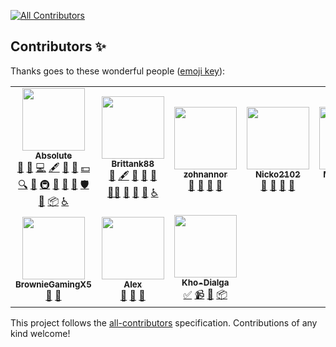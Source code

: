 <!-- ALL-CONTRIBUTORS-BADGE:START - Do not remove or modify this section -->
[![All Contributors](https://img.shields.io/badge/all_contributors-10-orange.svg?style=flat-square)](#contributors-)
<!-- ALL-CONTRIBUTORS-BADGE:END -->

## Contributors ✨

Thanks goes to these wonderful people ([emoji key](https://allcontributors.org/docs/en/emoji-key)):

<!-- ALL-CONTRIBUTORS-LIST:START - Do not remove or modify this section -->
<!-- prettier-ignore-start -->
<!-- markdownlint-disable -->
<table>
  <tr>
    <td align="center"><a href="https://absolllute.com/"><img src="https://avatars.githubusercontent.com/u/20018119?v=4?s=100" width="100px;" alt=""/><br /><sub><b>Absolute</b></sub></a><br /><a href="https://github.com/absolllute/Mega-Hack-Pro-Future/issues?q=author%3AabsoIute" title="Bug reports">🐛</a> <a href="#business-absoIute" title="Business development">💼</a> <a href="https://github.com/absolllute/Mega-Hack-Pro-Future/commits?author=absoIute" title="Code">💻</a> <a href="#content-absoIute" title="Content">🖋</a> <a href="https://github.com/absolllute/Mega-Hack-Pro-Future/commits?author=absoIute" title="Documentation">📖</a> <a href="#design-absoIute" title="Design">🎨</a> <a href="#financial-absoIute" title="Financial">💵</a> <a href="#fundingFinding-absoIute" title="Funding Finding">🔍</a> <a href="#ideas-absoIute" title="Ideas, Planning, & Feedback">🤔</a> <a href="#infra-absoIute" title="Infrastructure (Hosting, Build-Tools, etc)">🚇</a> <a href="#maintenance-absoIute" title="Maintenance">🚧</a> <a href="#projectManagement-absoIute" title="Project Management">📆</a> <a href="#question-absoIute" title="Answering Questions">💬</a> <a href="#security-absoIute" title="Security">🛡️</a> <a href="https://github.com/absolllute/Mega-Hack-Pro-Future/pulls?q=is%3Apr+reviewed-by%3AabsoIute" title="Reviewed Pull Requests">👀</a> <a href="#platform-absoIute" title="Packaging/porting to new platform">📦</a> <a href="#a11y-absoIute" title="Accessibility">️️️️♿️</a></td>
    <td align="center"><a href="https://github.com/Brittank88"><img src="https://avatars.githubusercontent.com/u/24266948?v=4?s=100" width="100px;" alt=""/><br /><sub><b>Brittank88</b></sub></a><br /><a href="https://github.com/absolllute/Mega-Hack-Pro-Future/issues?q=author%3ABrittank88" title="Bug reports">🐛</a> <a href="#content-Brittank88" title="Content">🖋</a> <a href="https://github.com/absolllute/Mega-Hack-Pro-Future/commits?author=Brittank88" title="Documentation">📖</a> <a href="#ideas-Brittank88" title="Ideas, Planning, & Feedback">🤔</a> <a href="#maintenance-Brittank88" title="Maintenance">🚧</a> <a href="#mentoring-Brittank88" title="Mentoring">🧑‍🏫</a> <a href="#projectManagement-Brittank88" title="Project Management">📆</a> <a href="#question-Brittank88" title="Answering Questions">💬</a> <a href="https://github.com/absolllute/Mega-Hack-Pro-Future/pulls?q=is%3Apr+reviewed-by%3ABrittank88" title="Reviewed Pull Requests">👀</a> <a href="#a11y-Brittank88" title="Accessibility">️️️️♿️</a></td>
    <td align="center"><a href="https://github.com/zohnannor"><img src="https://avatars.githubusercontent.com/u/35764628?v=4?s=100" width="100px;" alt=""/><br /><sub><b>zohnannor</b></sub></a><br /><a href="https://github.com/absolllute/Mega-Hack-Pro-Future/issues?q=author%3Azohnannor" title="Bug reports">🐛</a> <a href="#ideas-zohnannor" title="Ideas, Planning, & Feedback">🤔</a> <a href="#maintenance-zohnannor" title="Maintenance">🚧</a> <a href="#question-zohnannor" title="Answering Questions">💬</a></td>
    <td align="center"><a href="https://github.com/Nicko2102"><img src="https://avatars.githubusercontent.com/u/83476899?v=4?s=100" width="100px;" alt=""/><br /><sub><b>Nicko2102</b></sub></a><br /><a href="https://github.com/absolllute/Mega-Hack-Pro-Future/issues?q=author%3ANicko2102" title="Bug reports">🐛</a> <a href="#ideas-Nicko2102" title="Ideas, Planning, & Feedback">🤔</a> <a href="#maintenance-Nicko2102" title="Maintenance">🚧</a> <a href="#question-Nicko2102" title="Answering Questions">💬</a></td>
    <td align="center"><a href="https://github.com/MainConMan"><img src="https://avatars.githubusercontent.com/u/95152593?v=4?s=100" width="100px;" alt=""/><br /><sub><b>MainConMan</b></sub></a><br /><a href="https://github.com/absolllute/Mega-Hack-Pro-Future/issues?q=author%3AMainConMan" title="Bug reports">🐛</a> <a href="#ideas-MainConMan" title="Ideas, Planning, & Feedback">🤔</a> <a href="#maintenance-MainConMan" title="Maintenance">🚧</a> <a href="#question-MainConMan" title="Answering Questions">💬</a></td>
    <td align="center"><a href="https://github.com/ImmensityHQ"><img src="https://avatars.githubusercontent.com/u/94080846?v=4?s=100" width="100px;" alt=""/><br /><sub><b>ImmensityHQ</b></sub></a><br /><a href="https://github.com/absolllute/Mega-Hack-Pro-Future/issues?q=author%3AImmensityHQ" title="Bug reports">🐛</a> <a href="#ideas-ImmensityHQ" title="Ideas, Planning, & Feedback">🤔</a> <a href="#maintenance-ImmensityHQ" title="Maintenance">🚧</a></td>
    <td align="center"><a href="https://github.com/RoootTheFox"><img src="https://avatars.githubusercontent.com/u/78933889?v=4?s=100" width="100px;" alt=""/><br /><sub><b>Rooot</b></sub></a><br /><a href="#platform-RoootTheFox" title="Packaging/porting to new platform">📦</a> <a href="#question-RoootTheFox" title="Answering Questions">💬</a> <a href="#tutorial-RoootTheFox" title="Tutorials">✅</a> <a href="#userTesting-RoootTheFox" title="User Testing">📓</a></td>
  </tr>
  <tr>
    <td align="center"><a href="https://github.com/BrownieGamingX5"><img src="https://avatars.githubusercontent.com/u/60493629?v=4?s=100" width="100px;" alt=""/><br /><sub><b>BrownieGamingX5</b></sub></a><br /><a href="https://github.com/absolllute/Mega-Hack-Pro-Future/issues?q=author%3ABrownieGamingX5" title="Bug reports">🐛</a> <a href="#ideas-BrownieGamingX5" title="Ideas, Planning, & Feedback">🤔</a></td>
    <td align="center"><a href="https://github.com/NewAlexGamer"><img src="https://avatars.githubusercontent.com/u/86263500?v=4?s=100" width="100px;" alt=""/><br /><sub><b>Alex</b></sub></a><br /><a href="https://github.com/absolllute/Mega-Hack-Pro-Future/issues?q=author%3ANewAlexGamer" title="Bug reports">🐛</a> <a href="#ideas-NewAlexGamer" title="Ideas, Planning, & Feedback">🤔</a> <a href="#question-NewAlexGamer" title="Answering Questions">💬</a></td>
    <td align="center"><a href="https://github.com/Kho-Dialga"><img src="https://avatars.githubusercontent.com/u/55767703?v=4?s=100" width="100px;" alt=""/><br /><sub><b>Kho-Dialga</b></sub></a><br /><a href="#tutorial-Kho-Dialga" title="Tutorials">✅</a> <a href="#video-Kho-Dialga" title="Videos">📹</a> <a href="#userTesting-Kho-Dialga" title="User Testing">📓</a> <a href="#platform-Kho-Dialga" title="Packaging/porting to new platform">📦</a></td>
  </tr>
</table>

<!-- markdownlint-restore -->
<!-- prettier-ignore-end -->

<!-- ALL-CONTRIBUTORS-LIST:END -->

This project follows the [all-contributors](https://github.com/all-contributors/all-contributors) specification. Contributions of any kind welcome!
